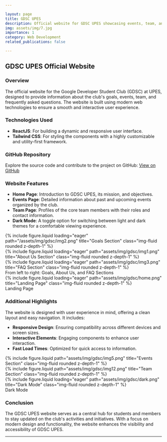 ```yaml
---

layout: page
title: GDSC UPES 
description: Official website for GDSC UPES showcasing events, team, and initiatives.
img: assets/img/7.jpg
importance: 1
category: Web Development
related_publications: false

---
```


## GDSC UPES Official Website

### Overview
The official website for the Google Developer Student Club (GDSC) at UPES, designed to provide information about the club's goals, events, team, and frequently asked questions. The website is built using modern web technologies to ensure a smooth and interactive user experience.

### Technologies Used
- **ReactJS**: For building a dynamic and responsive user interface.
- **Tailwind CSS**: For styling the components with a highly customizable and utility-first framework.

### GitHub Repository
Explore the source code and contribute to the project on GitHub:
<a href="https://github.com/ughrima/GDSC-UPES-Website" class="btn btn-primary" target="_blank">View on GitHub</a>

### Website Features
- **Home Page**: Introduction to GDSC UPES, its mission, and objectives.
- **Events Page**: Detailed information about past and upcoming events organized by the club.
- **Team Page**: Profiles of the core team members with their roles and contact information.
- **Dark Mode**: A toggle option for switching between light and dark themes for a comfortable viewing experience.

<div class="row">
    <div class="col-sm mt-3 mt-md-0">
        {% include figure.liquid loading="eager" path="/assets/img/gdsc/img2.png" title="Goals Section" class="img-fluid rounded z-depth-1" %}
    </div>
    <div class="col-sm mt-3 mt-md-0">
        {% include figure.liquid loading="eager" path="assets/img/gdsc/img1.png" title="About Us Section" class="img-fluid rounded z-depth-1" %}
    </div>
    <div class="col-sm mt-3 mt-md-0">
        {% include figure.liquid loading="eager" path="assets/img/gdsc/img3.png" title="FAQ Section" class="img-fluid rounded z-depth-1" %}
    </div>
</div>
<div class="caption">
   From left to right: Goals, About Us, and FAQ Sections
</div>

<div class="row">
    <div class="col-sm mt-3 mt-md-0">
        {% include figure.liquid loading="eager" path="assets/img/gdsc/home.png" title="Landing Page" class="img-fluid rounded z-depth-1" %}
    </div>
</div>
<div class="caption">
    Landing Page
</div>

### Additional Highlights
The website is designed with user experience in mind, offering a clean layout and easy navigation. It includes:

- **Responsive Design**: Ensuring compatibility across different devices and screen sizes.
- **Interactive Elements**: Engaging components to enhance user interaction.
- **Fast Load Times**: Optimized for quick access to information.

<div class="row justify-content-sm-center">
    <div class="col-sm-8 mt-3 mt-md-0">
        {% include figure.liquid path="assets/img/gdsc/img5.png" title="Events Section" class="img-fluid rounded z-depth-1" %}
    </div>
    <div class="col-sm-4 mt-3 mt-md-0">
        {% include figure.liquid path="assets/img/gdsc/img12.png" title="Team Section" class="img-fluid rounded z-depth-1" %}
    </div>
</div>

<div class="row">
    <div class="col-sm mt-3 mt-md-0">
        {% include figure.liquid loading="eager" path="assets/img/gdsc/dark.png" title="Dark Mode" class="img-fluid rounded z-depth-1" %}
    </div>
</div>
<div class="caption">
    Dark Mode
</div>

### Conclusion
The GDSC UPES website serves as a central hub for students and members to stay updated on the club's activities and initiatives. With a focus on modern design and functionality, the website enhances the visibility and accessibility of GDSC UPES.

---